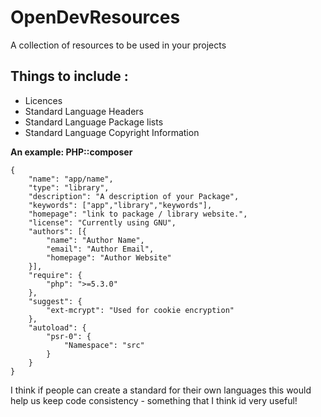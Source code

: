 # OpenDevResources
A collection of resources to be used in your projects

## Things to include :

* Licences
* Standard Language Headers
* Standard Language Package lists
* Standard Language Copyright Information


**An example: PHP::composer**

    {
        "name": "app/name",
        "type": "library",
        "description": "A description of your Package",
        "keywords": ["app","library","keywords"],
        "homepage": "link to package / library website.",
        "license": "Currently using GNU",
        "authors": [{
            "name": "Author Name",
            "email": "Author Email",
            "homepage": "Author Website"
        }],
        "require": {
            "php": ">=5.3.0"
        },
        "suggest": {
            "ext-mcrypt": "Used for cookie encryption"
        },
        "autoload": {
            "psr-0": { 
                "Namespace": "src" 
            }
        }
    }
    
I think if people can create a standard for their own languages this would help us keep code consistency - something that I think id very useful! 
